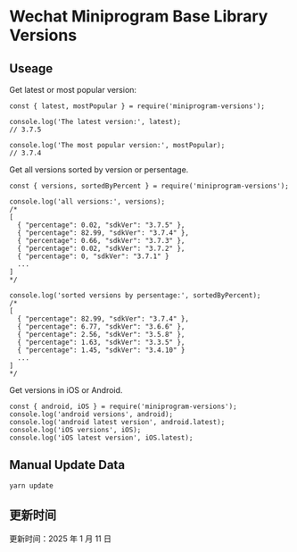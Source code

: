 
# Wechat Miniprogram Base Library Versions

## Useage

Get latest or most popular version:

```;
const { latest, mostPopular } = require('miniprogram-versions');

console.log('The latest version:', latest);
// 3.7.5

console.log('The most popular version:', mostPopular);
// 3.7.4

```

Get all versions sorted by version or persentage.

```
const { versions, sortedByPercent } = require('miniprogram-versions');

console.log('all versions:', versions);
/*
[
  { "percentage": 0.02, "sdkVer": "3.7.5" },
  { "percentage": 82.99, "sdkVer": "3.7.4" },
  { "percentage": 0.66, "sdkVer": "3.7.3" },
  { "percentage": 0.02, "sdkVer": "3.7.2" },
  { "percentage": 0, "sdkVer": "3.7.1" }
  ...
]
*/

console.log('sorted versions by persentage:', sortedByPercent);
/*
[
  { "percentage": 82.99, "sdkVer": "3.7.4" },
  { "percentage": 6.77, "sdkVer": "3.6.6" },
  { "percentage": 2.56, "sdkVer": "3.5.8" },
  { "percentage": 1.63, "sdkVer": "3.3.5" },
  { "percentage": 1.45, "sdkVer": "3.4.10" }
  ...
]
*/
```

Get versions in iOS or Android.

```
const { android, iOS } = require('miniprogram-versions');
console.log('android versions', android);
console.log('android latest version', android.latest);
console.log('iOS versions', iOS);
console.log('iOS latest version', iOS.latest);
```

## Manual Update Data

```
yarn update
```

## 更新时间

更新时间：2025 年 1 月 11 日
